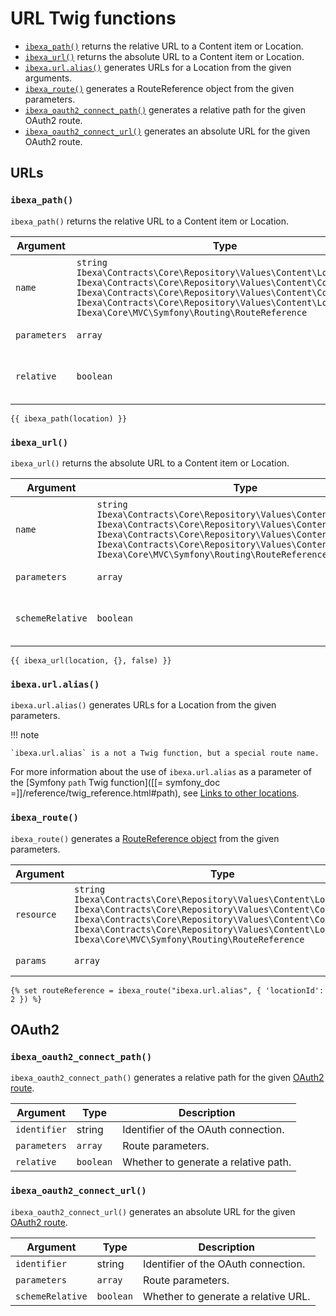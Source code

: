 # URL Twig functions

- [`ibexa_path()`](#ibexa_path) returns the relative URL to a Content item or Location.
- [`ibexa_url()`](#ibexa_url) returns the absolute URL to a Content item or Location.
- [`ibexa.url.alias()`](#ibexa.url.alias) generates URLs for a Location from the given arguments.
- [`ibexa_route()`](#ibexa_route)  generates a RouteReference object from the given parameters.
- [`ibexa_oauth2_connect_path()`](#ibexa_oauth2_connect_path) generates a relative path for the given OAuth2 route.
- [`ibexa_oauth2_connect_url()`](#ibexa_oauth2_connect_url) generates an absolute URL for the given OAuth2 route.

## URLs

### `ibexa_path()`

`ibexa_path()` returns the relative URL to a Content item or Location.

|Argument|Type|Description|
|------|------|------|
|`name`|`string`</br>`Ibexa\Contracts\Core\Repository\Values\Content\Location`</br>`Ibexa\Contracts\Core\Repository\Values\Content\Content`</br>`Ibexa\Contracts\Core\Repository\Values\Content\ContentInfo`</br>`Ibexa\Contracts\Core\Repository\Values\Content\Location`</br>`Ibexa\Core\MVC\Symfony\Routing\RouteReference`|The name of the route, Location or Content.|
|`parameters`|`array`|Route parameters.|
|`relative`|`boolean`|Whether to generate a relative path.|

``` html+twig
{{ ibexa_path(location) }}
```

### `ibexa_url()`

`ibexa_url()` returns the absolute URL to a Content item or Location.

|Argument|Type|Description|
|------|------|------|
|`name`|`string`</br>`Ibexa\Contracts\Core\Repository\Values\Content\Location`</br>`Ibexa\Contracts\Core\Repository\Values\Content\Content`</br>`Ibexa\Contracts\Core\Repository\Values\Content\ContentInfo`</br>`Ibexa\Contracts\Core\Repository\Values\Content\Location`</br>`Ibexa\Core\MVC\Symfony\Routing\RouteReference`|The name of the route, Location or Content.|
|`parameters`|`array`|Route parameters.|
|`schemeRelative`|`boolean`|Whether to generate a relative URL.|

``` html+twig
{{ ibexa_url(location, {}, false) }}
```

### `ibexa.url.alias()`

`ibexa.url.alias()` generates URLs for a Location from the given parameters.

!!! note

    `ibexa.url.alias` is a not a Twig function, but a special route name.

For more information about the use of `ibexa.url.alias` as a parameter of the [Symfony `path` Twig function]([[= symfony_doc =]]/reference/twig_reference.html#path), see [Links to other locations](../urls_and_routes.md).

### `ibexa_route()`

`ibexa_route()` generates a [RouteReference object](../urls_and_routes.md#routereference) from the given parameters.

|Argument|Type|Description|
|------|------|------|
|`resource`|`string`</br>`Ibexa\Contracts\Core\Repository\Values\Content\Location`</br>`Ibexa\Contracts\Core\Repository\Values\Content\Content`</br>`Ibexa\Contracts\Core\Repository\Values\Content\ContentInfo`</br>`Ibexa\Contracts\Core\Repository\Values\Content\Location`</br>`Ibexa\Core\MVC\Symfony\Routing\RouteReference`|Resource or route name.|
|`params`|`array`|Route parameters.|

``` html+twig
{% set routeReference = ibexa_route("ibexa.url.alias", { 'locationId': 2 }) %}
```

## OAuth2

### `ibexa_oauth2_connect_path()`

`ibexa_oauth2_connect_path()` generates a relative path for the given [OAuth2 route](../../user_management/oauth.md).

|Argument|Type|Description|
|------|------|------|
|`identifier`|string|Identifier of the OAuth connection.|
|`parameters`|`array`|Route parameters.|
|`relative`|`boolean`|Whether to generate a relative path.|

### `ibexa_oauth2_connect_url()`

`ibexa_oauth2_connect_url()` generates an absolute URL for the given [OAuth2 route](../../user_management/oauth.md).

|Argument|Type|Description|
|------|------|------|
|`identifier`|string|Identifier of the OAuth connection.|
|`parameters`|`array`|Route parameters.|
|`schemeRelative`|`boolean`|Whether to generate a relative URL.|
